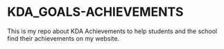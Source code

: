 # KDA_GOALS-ACHIEVEMENTS

This is my repo about KDA Achievements to help students and the school find their achievements on my website.
